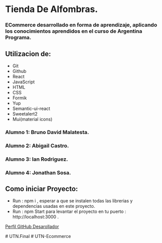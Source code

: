 # Tienda De Alfombras.
### ECommerce desarrollado en forma de aprendizaje, aplicando los conocimientos aprendidos en el curso de Argentina Programa. 

## Utilizacion de:
* Git
* Github
* React
* JavaScript
* HTML
* CSS
* Formik
* Yup
* Semantic-ui-react
* Sweetalert2
* Mui(material icons)

### Alumno 1: Bruno David Malatesta.
### Alumno 2: Abigail Castro.
### Alumno 3: Ian Rodriguez.
### Alumno 4: Jonathan Sosa.
            

## Como iniciar Proyecto:
* Run : npm i , esperar a que se instalen todas las librerias y dependencias usadas en este proyecto.
* Run : npm Start para levantar el proyecto en tu puerto :  http://localhost:3000 . 



[Perfil GitHub Desarollador](https://github.com/BrunoMalatesta)


#   U T N . F i n a l 
 
 #   U T N - E c o m m e r c e 
 
 